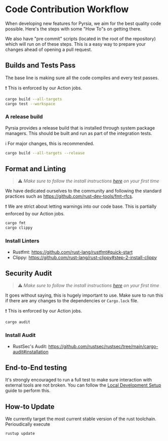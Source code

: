 # Code Contribution Workflow
When developing new features for Pyrsia, we aim for the best quality code possible. Here's the steps with some "How To"s on getting there.

We also have "pre commit" scripts (located in the root of the repository) which will run on of these steps.
This is a easy way to prepare your changes ahead of opening a pull request.

## Builds and Tests Pass

The base line is making sure all the code compiles and every test passes.

❗ This is enforced by our Action jobs.

```sh
cargo build --all-targets
cargo test --workspace
```

### A release build

Pyrsia provides a release build that is installed through system package managers. This should be built and run as part of the integration tests.

ℹ️ For major changes, this is recommended.

```sh
cargo build --all-targets --release
```

## Format and Linting

> ⚠️ _Make sure to follow the install instructions [here](#install-linters) on your first time_

We have dedicated ourselves to the community and following the standard practices such as https://github.com/rust-dev-tools/fmt-rfcs.

❗ We are strict about letting warnings into our code base. This is partially enforced by our Action jobs.

```sh
cargo fmt
cargo clippy
```

### Install Linters

- Rustfmt: https://github.com/rust-lang/rustfmt#quick-start
- Clippy: https://github.com/rust-lang/rust-clippy#step-2-install-clippy

## Security Audit

> ⚠️ _Make sure to follow the install instructions [here](#install-audit) on your first time_

It goes without saying, this is hugely important to use. Make sure to run this if there are any changes to the dependencies or `Cargo.lock` file.

❗ This is enforced by our Action jobs.

```sh
cargo audit
```

### Install Audit

- RustSec's Audit: https://github.com/rustsec/rustsec/tree/main/cargo-audit#installation

## End-to-End testing

It's strongly encouraged to run a full test to make sure interaction with external tools are not broken.
You can follow the [Local Development Setup](local_dev_setup.md) guide to perform this.

## How-to Update

We currently target the most current stable version of the rust toolchain. Perioudically execute

```sh
rustup update
```
